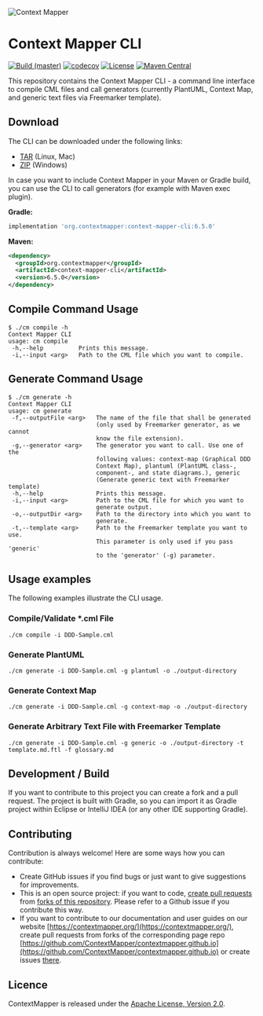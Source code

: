 ![Context Mapper](https://raw.githubusercontent.com/wiki/ContextMapper/context-mapper-dsl/logo/cm-logo-github-small.png)
# Context Mapper CLI
[![Build (master)](https://github.com/ContextMapper/context-mapper-cli/actions/workflows/build_master.yml/badge.svg)](https://github.com/ContextMapper/context-mapper-cli/actions) [![codecov](https://codecov.io/gh/ContextMapper/context-mapper-cli/branch/master/graph/badge.svg?token=OMqxkddZOJ)](https://codecov.io/gh/ContextMapper/context-mapper-cli) [![License](https://img.shields.io/badge/License-Apache%202.0-blue.svg)](https://opensource.org/licenses/Apache-2.0) [![Maven Central](https://img.shields.io/maven-central/v/org.contextmapper/context-mapper-cli.svg?label=Maven%20Central)](https://search.maven.org/search?q=g:%22org.contextmapper%22%20AND%20a:%22context-mapper-cli%22)

This repository contains the Context Mapper CLI - a command line interface to compile CML files and call generators
(currently PlantUML, Context Map, and generic text files via Freemarker template).

## Download
The CLI can be downloaded under the following links:
 * [TAR](https://repo1.maven.org/maven2/org/contextmapper/context-mapper-cli/6.5.0/context-mapper-cli-6.5.0.tar) (Linux, Mac)
 * [ZIP](https://repo1.maven.org/maven2/org/contextmapper/context-mapper-cli/6.5.0/context-mapper-cli-6.5.0.zip) (Windows)

In case you want to include Context Mapper in your Maven or Gradle build, you can use the CLI to call generators (for example with Maven exec plugin).

**Gradle:**
```gradle
implementation 'org.contextmapper:context-mapper-cli:6.5.0'
```

**Maven:**
```xml
<dependency>
  <groupId>org.contextmapper</groupId>
  <artifactId>context-mapper-cli</artifactId>
  <version>6.5.0</version>
</dependency>
```

## Compile Command Usage
```shell
$ ./cm compile -h
Context Mapper CLI
usage: cm compile
 -h,--help          Prints this message.
 -i,--input <arg>   Path to the CML file which you want to compile.
```

## Generate Command Usage
```shell
$ ./cm generate -h
Context Mapper CLI
usage: cm generate
 -f,--outputFile <arg>   The name of the file that shall be generated
                         (only used by Freemarker generator, as we cannot
                         know the file extension).
 -g,--generator <arg>    The generator you want to call. Use one of the
                         following values: context-map (Graphical DDD
                         Context Map), plantuml (PlantUML class-,
                         component-, and state diagrams.), generic
                         (Generate generic text with Freemarker template)
 -h,--help               Prints this message.
 -i,--input <arg>        Path to the CML file for which you want to
                         generate output.
 -o,--outputDir <arg>    Path to the directory into which you want to
                         generate.
 -t,--template <arg>     Path to the Freemarker template you want to use.
                         This parameter is only used if you pass 'generic'
                         to the 'generator' (-g) parameter.
```

## Usage examples
The following examples illustrate the CLI usage.

### Compile/Validate *.cml File

```shell
./cm compile -i DDD-Sample.cml
```

### Generate PlantUML

```shell
./cm generate -i DDD-Sample.cml -g plantuml -o ./output-directory
```

### Generate Context Map

```shell
./cm generate -i DDD-Sample.cml -g context-map -o ./output-directory
```

### Generate Arbitrary Text File with Freemarker Template

```shell
./cm generate -i DDD-Sample.cml -g generic -o ./output-directory -t template.md.ftl -f glossary.md
```

## Development / Build
If you want to contribute to this project you can create a fork and a pull request. The project is built with Gradle, so you can import it as Gradle project within Eclipse or IntelliJ IDEA (or any other IDE supporting Gradle).

## Contributing
Contribution is always welcome! Here are some ways how you can contribute:
* Create GitHub issues if you find bugs or just want to give suggestions for improvements.
* This is an open source project: if you want to code, [create pull requests](https://help.github.com/articles/creating-a-pull-request/) from [forks of this repository](https://help.github.com/articles/fork-a-repo/). Please refer to a Github issue if you contribute this way.
* If you want to contribute to our documentation and user guides on our website [https://contextmapper.org/](https://contextmapper.org/), create pull requests from forks of the corresponding page repo [https://github.com/ContextMapper/contextmapper.github.io](https://github.com/ContextMapper/contextmapper.github.io) or create issues [there](https://github.com/ContextMapper/contextmapper.github.io/issues).

## Licence
ContextMapper is released under the [Apache License, Version 2.0](http://www.apache.org/licenses/LICENSE-2.0).

